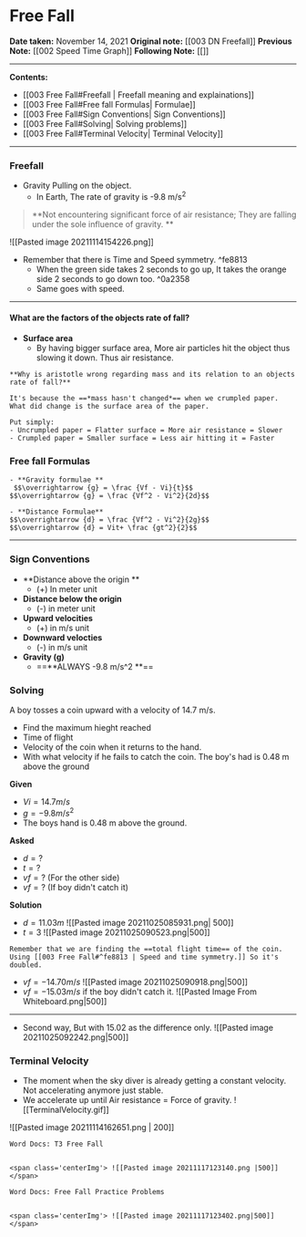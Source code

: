 
# Free Fall

**Date taken:** November 14, 2021
**Original note:** [[003 DN Freefall]]
**Previous Note:** [[002 Speed Time Graph]]
**Following Note:**   [[]]

---

**Contents:**
- [[003 Free Fall#Freefall | Freefall meaning and explainations]]
- [[003 Free Fall#Free fall Formulas| Formulae]]
- [[003 Free Fall#Sign Conventions| Sign Conventions]]
- [[003 Free Fall#Solving| Solving problems]]
- [[003 Free Fall#Terminal Velocity| Terminal Velocity]]

---

### Freefall
- Gravity Pulling on the object.
	- In Earth, The rate of gravity is  -9.8 m/s<sup>2</sup>

> **Not encountering significant force of air resistance; They are falling under the sole influence of gravity. **


<span class='centerImg'> ![[Pasted image 20211114154226.png]]</span>


- Remember that there is Time and Speed symmetry. ^fe8813
	- When the green side takes 2 seconds to go up, It takes the orange side 2 seconds to go down too. ^0a2358
	- Same goes with speed.
---
#### What are the factors of the objects rate of fall?
- **Surface area**
	- By having bigger surface area, More air particles hit the object thus slowing it down. Thus air resistance.

```ad-note
**Why is aristotle wrong regarding mass and its relation to an objects rate of fall?**

It's because the ==*mass hasn't changed*== when we crumpled paper. What did change is the surface area of the paper.

Put simply:
- Uncrumpled paper = Flatter surface = More air resistance = Slower
- Crumpled paper = Smaller surface = Less air hitting it = Faster 

```

### Free fall Formulas
```ad-form
- **Gravity formulae **
 $$\overrightarrow {g} = \frac {Vf - Vi}{t}$$ 
$$\overrightarrow {g} = \frac {Vf^2 - Vi^2}{2d}$$

- **Distance Formulae**
$$\overrightarrow {d} = \frac {Vf^2 - Vi^2}{2g}$$
$$\overrightarrow {d} = Vit+ \frac {gt^2}{2}$$  
```
---
### Sign Conventions
- **Distance above the origin **
	- (+) In meter unit
- **Distance below the origin**
	- (-) in meter unit
- **Upward velocities**
	- (+) in m/s unit
- **Downward velocties**
	-  (-) in m/s unit
- **Gravity (g)**
	- ==**ALWAYS -9.8 m/s^2 **== 


### Solving 

A boy tosses a coin upward with a velocity of 14.7 m/s. 
- Find the maximum hieght reached
- Time of flight
- Velocity of the coin when it returns to the hand.
- With what velocity if he fails to catch the coin. The boy's had is 0.48 m above the ground

**Given**
- $Vi = 14.7 m/s$ 
- $g = -9.8 m/s^2$
- The boys hand is 0.48 m above the ground.

**Asked**
- $d = ?$
- $t = ?$
- $vf = ?$ (For the other side)
- $vf = ?$ (If boy didn't catch it)

**Solution**
- $d = 11.03 m$
![[Pasted image 20211025085931.png| 500]]
- $t = 3$
![[Pasted image 20211025090523.png|500]]
```ad-note
Remember that we are finding the ==total flight time== of the coin. Using [[003 Free Fall#^fe8813 | Speed and time symmetry.]] So it's doubled.
```
- $vf = -14.70 m/s$ 
![[Pasted image 20211025090918.png|500]]
- $vf = -15.03 m/s$ if the boy didn't catch it.
![[Pasted Image From Whiteboard.png|500]]
---
- Second way, But with 15.02 as the difference only.
![[Pasted image 20211025092242.png|500]]


### Terminal Velocity
- The moment when the sky diver is already getting a constant velocity. Not accelerating anymore just stable.
- We accelerate up until Air resistance = Force of gravity.
![[TerminalVelocity.gif]]

<span class='centerImg'> ![[Pasted image 20211114162651.png | 200]]</span>


```ad-act
Word Docs: T3 Free Fall


<span class='centerImg'> ![[Pasted image 20211117123140.png |500]]  </span>

Word Docs: Free Fall Practice Problems


<span class='centerImg'> ![[Pasted image 20211117123402.png|500]]  </span>


